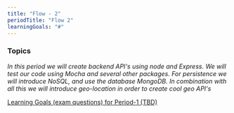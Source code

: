 ```yaml
---
title: "Flow - 2"
periodTitle: "Flow 2"
learningGoals: "#"
---
```


### Topics

_In this period we will create backend API's using node and Express. We will test our code using Mocha and several other packages. For persistence we will introduce NoSQL, and use the database MongoDB. In combination with all this we will introduce geo-location in order to create cool geo API's_

<!--BEGIN goals ##-->

[Learning Goals (exam questions) for Period-1 (TBD)](#)

<!--END goals ##-->
